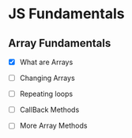 # JS Fundamentals
## Array Fundamentals
- [x] What are Arrays
- [ ] Changing Arrays
- [ ] Repeating loops
- [ ] CallBack Methods
- [ ] More Array Methods




